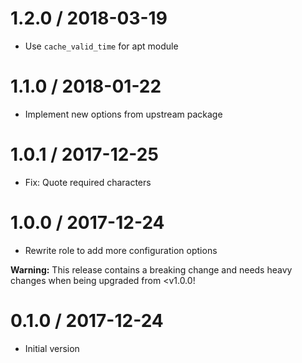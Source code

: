 # 1.2.0 / 2018-03-19

  * Use `cache_valid_time` for apt module

# 1.1.0 / 2018-01-22

  * Implement new options from upstream package

# 1.0.1 / 2017-12-25

  * Fix: Quote required characters

# 1.0.0 / 2017-12-24

  * Rewrite role to add more configuration options

**Warning:** This release contains a breaking change and needs heavy changes when being upgraded from <v1.0.0!

# 0.1.0 / 2017-12-24

  * Initial version
